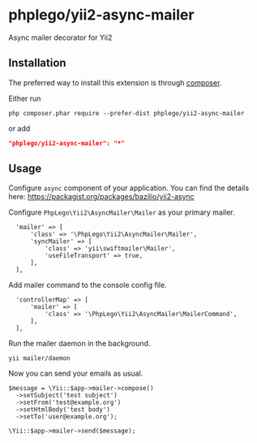 # phplego/yii2-async-mailer
Async mailer decorator for Yii2

## Installation

The preferred way to install this extension is through [composer](http://getcomposer.org/download/).

Either run

```
php composer.phar require --prefer-dist phplego/yii2-async-mailer
```

or add

```json
"phplego/yii2-async-mailer": "*"
```

## Usage

Configure `async` component of your application. 
You can find the details here: https://packagist.org/packages/bazilio/yii2-async

Configure `PhpLego\Yii2\AsyncMailer\Mailer` as your primary mailer.

```
  'mailer' => [
      'class' => '\PhpLego\Yii2\AsyncMailer\Mailer',
      'syncMailer' => [
          'class' => 'yii\swiftmailer\Mailer',
          'useFileTransport' => true,
      ],
  ],
```
Add mailer command to the console config file.
```
  'controllerMap' => [
      'mailer' => [
          'class' => '\PhpLego\Yii2\AsyncMailer\MailerCommand',
      ],
  ],
```
Run the mailer daemon in the background.
```
yii mailer/daemon
```
Now you can send your emails as usual.
```
$message = \Yii::$app->mailer->compose()
  ->setSubject('test subject')
  ->setFrom('test@example.org')
  ->setHtmlBody('test body')
  ->setTo('user@example.org');

\Yii::$app->mailer->send($message);
```
